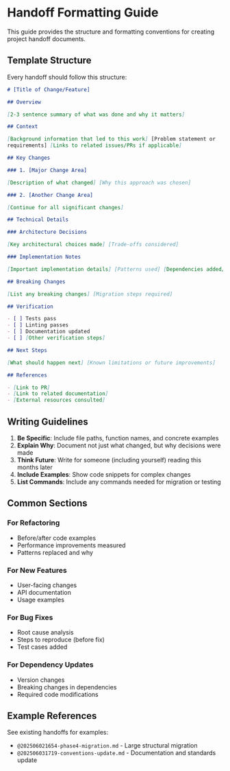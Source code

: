 # Handoff Formatting Guide

This guide provides the structure and formatting conventions for creating project handoff documents.

## Template Structure

Every handoff should follow this structure:

```markdown
# [Title of Change/Feature]

## Overview

[2-3 sentence summary of what was done and why it matters]

## Context

[Background information that led to this work] [Problem statement or
requirements] [Links to related issues/PRs if applicable]

## Key Changes

### 1. [Major Change Area]

[Description of what changed] [Why this approach was chosen]

### 2. [Another Change Area]

[Continue for all significant changes]

## Technical Details

### Architecture Decisions

[Key architectural choices made] [Trade-offs considered]

### Implementation Notes

[Important implementation details] [Patterns used] [Dependencies added/removed]

## Breaking Changes

[List any breaking changes] [Migration steps required]

## Verification

- [ ] Tests pass
- [ ] Linting passes
- [ ] Documentation updated
- [ ] [Other verification steps]

## Next Steps

[What should happen next] [Known limitations or future improvements]

## References

- [Link to PR]
- [Link to related documentation]
- [External resources consulted]
```

## Writing Guidelines

1. **Be Specific**: Include file paths, function names, and concrete examples
2. **Explain Why**: Document not just what changed, but why decisions were made
3. **Think Future**: Write for someone (including yourself) reading this months
later
4. **Include Examples**: Show code snippets for complex changes
5. **List Commands**: Include any commands needed for migration or testing

## Common Sections

### For Refactoring

- Before/after code examples
- Performance improvements measured
- Patterns replaced and why

### For New Features

- User-facing changes
- API documentation
- Usage examples

### For Bug Fixes

- Root cause analysis
- Steps to reproduce (before fix)
- Test cases added

### For Dependency Updates

- Version changes
- Breaking changes in dependencies
- Required code modifications

## Example References

See existing handoffs for examples:

- `@202506021654-phase4-migration.md` - Large structural migration
- `@202506031719-conventions-update.md` - Documentation and standards update
